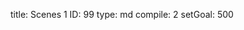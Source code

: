 title:          Scenes 1
ID:             99
type:           md
compile:        2
setGoal:        500


